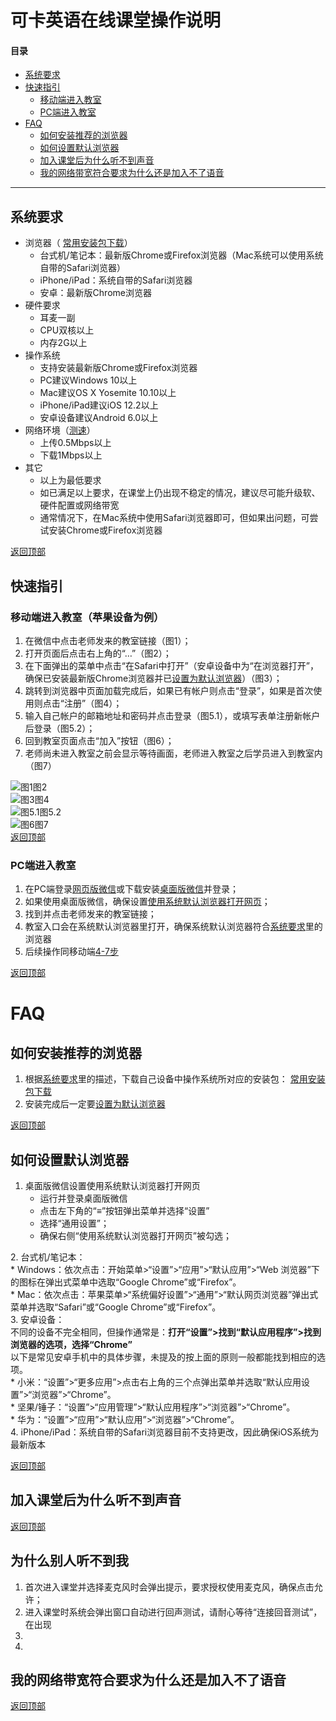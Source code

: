 <h1 id="可卡英语在线课堂操作说明">可卡英语在线课堂操作说明</h1>
<h4 id="目录">目录</h4>
<ul>
<li><a href="#%E7%B3%BB%E7%BB%9F%E8%A6%81%E6%B1%82">系统要求</a></li>
<li><a href="#%E5%BF%AB%E9%80%9F%E6%8C%87%E5%BC%95">快速指引</a>
<ul>
<li><a href="#%E7%A7%BB%E5%8A%A8%E7%AB%AF%E8%BF%9B%E5%85%A5%E6%95%99%E5%AE%A4%EF%BC%88%E8%8B%B9%E6%9E%9C%E8%AE%BE%E5%A4%87%E4%B8%BA%E4%BE%8B%EF%BC%89">移动端进入教室</a></li>
<li><a href="#PC%E7%AB%AF%E8%BF%9B%E5%85%A5%E6%95%99%E5%AE%A4">PC端进入教室</a></li>
</ul>
</li>
<li><a href="#faq">FAQ</a>
<ul>
<li><a href="#%E5%A6%82%E4%BD%95%E5%AE%89%E8%A3%85%E6%8E%A8%E8%8D%90%E7%9A%84%E6%B5%8F%E8%A7%88%E5%99%A8">如何安装推荐的浏览器</a></li>
<li><a href="#%E5%A6%82%E4%BD%95%E8%AE%BE%E7%BD%AE%E9%BB%98%E8%AE%A4%E6%B5%8F%E8%A7%88%E5%99%A8">如何设置默认浏览器</a></li>
<li><a href="#%E5%8A%A0%E5%85%A5%E8%AF%BE%E5%A0%82%E5%90%8E%E4%B8%BA%E4%BB%80%E4%B9%88%E5%90%AC%E4%B8%8D%E5%88%B0%E5%A3%B0%E9%9F%B3">加入课堂后为什么听不到声音</a></li>
<li><a href="#%E6%88%91%E7%9A%84%E7%BD%91%E7%BB%9C%E5%B8%A6%E5%AE%BD%E5%A4%9F%E4%B8%BA%E4%BB%80%E4%B9%88%E8%BF%98%E6%98%AF%E5%8A%A0%E5%85%A5%E4%B8%8D%E4%BA%86%E8%AF%AD%E9%9F%B3">我的网络带宽符合要求为什么还是加入不了语音</a></li>
</ul>
</li>
</ul>
<hr>
<h2 id="系统要求">系统要求</h2>
<ul>
<li>浏览器（ <a href="https://pan.baidu.com/s/1Y8Ji7KLncefzNGm_6MN-lw">常用安装包下载</a>）
<ul>
<li>台式机/笔记本：最新版Chrome或Firefox浏览器（Mac系统可以使用系统自带的Safari浏览器）</li>
<li>iPhone/iPad：系统自带的Safari浏览器</li>
<li>安卓：最新版Chrome浏览器</li>
</ul>
</li>
<li>硬件要求
<ul>
<li>耳麦一副</li>
<li>CPU双核以上</li>
<li>内存2G以上</li>
</ul>
</li>
<li>操作系统
<ul>
<li>支持安装最新版Chrome或Firefox浏览器</li>
<li>PC建议Windows 10以上</li>
<li>Mac建议OS X Yosemite 10.10以上</li>
<li>iPhone/iPad建议iOS 12.2以上</li>
<li>安卓设备建议Android 6.0以上</li>
</ul>
</li>
<li>网络环境（<a href="http://www.speedtest.cn/">测速</a>）
<ul>
<li>上传0.5Mbps以上</li>
<li>下载1Mbps以上</li>
</ul>
</li>
<li>其它
<ul>
<li>以上为最低要求</li>
<li>如已满足以上要求，在课堂上仍出现不稳定的情况，建议尽可能升级软、硬件配置或网络带宽</li>
<li>通常情况下，在Mac系统中使用Safari浏览器即可，但如果出问题，可尝试安装Chrome或Firefox浏览器</li>
</ul>
</li>
</ul>
<p><a href="#%E5%8F%AF%E5%8D%A1%E8%8B%B1%E8%AF%AD%E5%9C%A8%E7%BA%BF%E8%AF%BE%E5%A0%82%E6%93%8D%E4%BD%9C%E8%AF%B4%E6%98%8E">返回顶部</a></p>
<h2 id="快速指引">快速指引</h2>
<h3 id="移动端进入教室（苹果设备为例）">移动端进入教室（苹果设备为例）</h3>
<ol>
<li>在微信中点击老师发来的教室链接（图1）；</li>
<li>打开页面后点击右上角的“…”（图2）；</li>
<li>在下面弹出的菜单中点击“在Safari中打开”（安卓设备中为“在浏览器打开”，确保已安装最新版Chrome浏览器并已<a href="#%E5%A6%82%E4%BD%95%E8%AE%BE%E7%BD%AE%E9%BB%98%E8%AE%A4%E6%B5%8F%E8%A7%88%E5%99%A8">设置为默认浏览器</a>）（图3）；</li>
<li>跳转到浏览器中页面加载完成后，如果已有帐户则点击“登录”，如果是首次使用则点击“注册”（图4）；</li>
<li>输入自己帐户的邮箱地址和密码并点击登录（图5.1），或填写表单注册新帐户后登录（图5.2）；</li>
<li>回到教室页面点击“加入”按钮（图6）；</li>
<li>老师尚未进入教室之前会显示等待画面，老师进入教室之后学员进入到教室内（图7）</li>
</ol>
<p><img src="https://lh3.googleusercontent.com/P2rIRGrHb01w0lF3xjX6YqMOv3hzYDDFmKVJv311epLrznJtrYWv3r-kg_qFS0zdWF_LQJStgSHt" alt="图1图2"><br>
<img src="https://lh3.googleusercontent.com/sBlLZElQ_LOwi2q1i_cfuc0eSpv284i4hsQ6yAT6YaHKNMO-bIVfkztbuNKQbBvuVT-I6MI9dywr" alt="图3图4"><br>
<img src="https://lh3.googleusercontent.com/AdTw9hYItekImPNltihribsF7Q8-SZ0xtQlU9j8bVdARjW22GfGX1dTKdaak5nrLcDymp7IjD-c1" alt="图5.1图5.2"><br>
<img src="https://lh3.googleusercontent.com/5_AG2kLfvj34DXCsijQs1y_vHptPhzAGyqXSQ0Mwlbo7WJ0dbfwQA0eoCx3_M_C0z4eQduHXciMM" alt="图6图7"><br>
<a href="#%E5%8F%AF%E5%8D%A1%E8%8B%B1%E8%AF%AD%E5%9C%A8%E7%BA%BF%E8%AF%BE%E5%A0%82%E6%93%8D%E4%BD%9C%E8%AF%B4%E6%98%8E">返回顶部</a></p>
<h3 id="pc端进入教室">PC端进入教室</h3>
<ol>
<li>在PC端登录<a href="https://wx.qq.com/">网页版微信</a>或下载安装<a href="https://weixin.qq.com/cgi-bin/readtemplate?&amp;t=weixin_download_list">桌面版微信</a>并登录；</li>
<li>如果使用桌面版微信，确保设置<a href="#%E5%A6%82%E4%BD%95%E8%AE%BE%E7%BD%AE%E9%BB%98%E8%AE%A4%E6%B5%8F%E8%A7%88%E5%99%A8">使用系统默认浏览器打开网页</a>；</li>
<li>找到并点击老师发来的教室链接；</li>
<li>教室入口会在系统默认浏览器里打开，确保系统默认浏览器符合<a href="#%E7%B3%BB%E7%BB%9F%E8%A6%81%E6%B1%82">系统要求</a>里的浏览器</li>
<li>后续操作同移动端<a href="#%E7%A7%BB%E5%8A%A8%E7%AB%AF%E8%BF%9B%E5%85%A5%E6%95%99%E5%AE%A4%EF%BC%88%E8%8B%B9%E6%9E%9C%E8%AE%BE%E5%A4%87%E4%B8%BA%E4%BE%8B%EF%BC%89">4-7步</a></li>
</ol>
<p><a href="#%E5%8F%AF%E5%8D%A1%E8%8B%B1%E8%AF%AD%E5%9C%A8%E7%BA%BF%E8%AF%BE%E5%A0%82%E6%93%8D%E4%BD%9C%E8%AF%B4%E6%98%8E">返回顶部</a></p>
<h1 id="faq">FAQ</h1>
<h2 id="如何安装推荐的浏览器">如何安装推荐的浏览器</h2>
<ol>
<li>根据<a href="#%E7%B3%BB%E7%BB%9F%E8%A6%81%E6%B1%82">系统要求</a>里的描述，下载自己设备中操作系统所对应的安装包： <a href="https://pan.baidu.com/s/1Y8Ji7KLncefzNGm_6MN-lw">常用安装包下载</a></li>
<li>安装完成后一定要<a href="#%E5%A6%82%E4%BD%95%E8%AE%BE%E7%BD%AE%E9%BB%98%E8%AE%A4%E6%B5%8F%E8%A7%88%E5%99%A8">设置为默认浏览器</a></li>
</ol>
<p><a href="#%E5%8F%AF%E5%8D%A1%E8%8B%B1%E8%AF%AD%E5%9C%A8%E7%BA%BF%E8%AF%BE%E5%A0%82%E6%93%8D%E4%BD%9C%E8%AF%B4%E6%98%8E">返回顶部</a></p>
<h2 id="如何设置默认浏览器">如何设置默认浏览器</h2>
<ol>
<li>桌面版微信设置使用系统默认浏览器打开网页
<ul>
<li>运行并登录桌面版微信</li>
<li>点击左下角的“≡”按钮弹出菜单并选择“设置”</li>
<li>选择“通用设置”；</li>
<li>确保右侧“使用系统默认浏览器打开网页”被勾选；</li>
</ul>
</li>
</ol>
<p><img src="https://lh3.googleusercontent.com/30pIcTi4xkR9m55jHQ1wEpqn3DTzxm7ilaSNQpsYxoclzEbCR6zC9rSjxBC7RhRWE-x3WsOFu-tf" alt=""><br>
2. 台式机/笔记本：<br>
* Windows：依次点击：开始菜单&gt;“设置”&gt;“应用”&gt;“默认应用”&gt;“Web 浏览器”下的图标在弹出式菜单中选取“Google Chrome”或“Firefox”。<br>
* Mac：依次点击：苹果菜单&gt;“系统偏好设置”&gt;“通用”&gt;“默认网页浏览器”弹出式菜单并选取“Safari”或“Google Chrome”或“Firefox”。<br>
3. 安卓设备：<br>
不同的设备不完全相同，但操作通常是：<strong>打开“设置”&gt;找到“默认应用程序”&gt;找到浏览器的选项，选择“Chrome”</strong><br>
以下是常见安卓手机中的具体步骤，未提及的按上面的原则一般都能找到相应的选项。<br>
* 小米：“设置”&gt;“更多应用”&gt;点击右上角的三个点弹出菜单并选取“默认应用设置”&gt;“浏览器”&gt;“Chrome”。<br>
* 坚果/锤子：“设置”&gt;“应用管理”&gt;“默认应用程序”&gt;“浏览器”&gt;“Chrome”。<br>
* 华为：“设置”&gt;“应用”&gt;“默认应用”&gt;“浏览器”&gt;“Chrome”。<br>
4. iPhone/iPad：系统自带的Safari浏览器目前不支持更改，因此确保iOS系统为最新版本</p>
<p><a href="#%E5%8F%AF%E5%8D%A1%E8%8B%B1%E8%AF%AD%E5%9C%A8%E7%BA%BF%E8%AF%BE%E5%A0%82%E6%93%8D%E4%BD%9C%E8%AF%B4%E6%98%8E">返回顶部</a></p>
<h2 id="加入课堂后为什么听不到声音">加入课堂后为什么听不到声音</h2>
<p><a href="#%E5%8F%AF%E5%8D%A1%E8%8B%B1%E8%AF%AD%E5%9C%A8%E7%BA%BF%E8%AF%BE%E5%A0%82%E6%93%8D%E4%BD%9C%E8%AF%B4%E6%98%8E">返回顶部</a></p>
<h2 id="为什么别人听不到我">为什么别人听不到我</h2>
<ol>
<li>首次进入课堂并选择麦克风时会弹出提示，要求授权使用麦克风，确保点击允许；</li>
<li>进入课堂时系统会弹出窗口自动进行回声测试，请耐心等待“连接回音测试”，在出现</li>
<li></li>
<li></li>
</ol>
<h2 id="我的网络带宽符合要求为什么还是加入不了语音">我的网络带宽符合要求为什么还是加入不了语音</h2>
<p><a href="#%E5%8F%AF%E5%8D%A1%E8%8B%B1%E8%AF%AD%E5%9C%A8%E7%BA%BF%E8%AF%BE%E5%A0%82%E6%93%8D%E4%BD%9C%E8%AF%B4%E6%98%8E">返回顶部</a></p>

